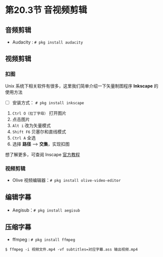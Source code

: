 # 第20.3节 音视频剪辑

## 音频剪辑

* Audacity : `# pkg install audacity`

## 视频剪辑

### 扣图

Unix 系统下相关软件有很多，这里我们简单介绍一下矢量制图程序 **Inkscape** 的使用方法

* [ ] 安装方式： `# pkg install inkscape`

1. `Ctrl O（拉丁字母）` 打开图片
2. 点击图片
3. `Alt i` 改为矢量模式
4. `Shift F6` 贝塞尔和直线模式
5. `Ctrl A` 全选
6. 选择 **路径** --> **交集**，实现扣图

想了解更多，可查阅 Inscape [官方教程](https://inkscape.org/zh-hans/learn/tutorials/)

### 视频剪辑

* Olive 视频编辑器：`# pkg install olive-video-editor`

## 编辑字幕

* Aegisub：`# pkg install aegisub`

## 压缩字幕

* ffmpeg : `# pkg install ffmpeg`

`$ ffmpeg -i 视频文件.mp4 -vf subtitles=对应字幕.ass 输出视频.mp4`
